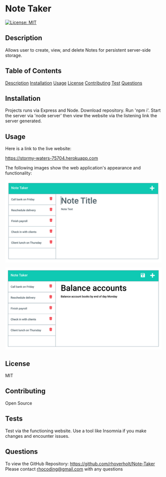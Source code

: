 # Note Taker

[![License: MIT](https://img.shields.io/badge/License-MIT-yellow.svg)](https://opensource.org/licenses/MIT)

## Description <a id="description"></a>
Allows user to create, view, and delete Notes for persistent server-side storage.

## Table of Contents
[Description](#description)
[Installation](#installation)
[Usage](#usage)
[License](#license)
[Contributing](#contributing)
[Test](#tests)
[Questions](#questions)

## Installation <a id="installation"></a>
Projects runs via Express and Node.  Download repository.  Run 'npm i'.  Start the server via 'node server' then view the website via the listening link the server generated.

## Usage <a id="usage"></a>

Here is a link to the live website:

https://stormy-waters-75704.herokuapp.com

The following images show the web application's appearance and functionality:

![Existing notes are listed in the left-hand column with empty fields on the right-hand side for the new note’s title and text.](./Assets/11-express-homework-demo-01.png)

![Note titled “Balance accounts” reads, “Balance account books by end of day Monday,” with other notes listed on the left.](./Assets/11-express-homework-demo-02.png)

## License <a id="license"></a>
MIT

## Contributing <a id="contributing"></a>
Open Source

## Tests <a id="tests"></a>
Test via the functioning website.  Use a tool like Insomnia if you make changes and encounter issues.

## Questions <a id="questions"></a>
To view the GitHub Repository: https://github.com/rhoverholt/Note-Taker
Please contact rhocoding@gmail.com with any questions